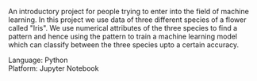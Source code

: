 An introductory project for people trying to enter into the field of machine learning. In this project we use data of three different species of a flower called "Iris". We use numerical attributes of the three species to find a pattern and hence using the pattern to train a machine learning model which can classify between the three species upto a certain accuracy.

Language: Python  
Platform: Jupyter Notebook
